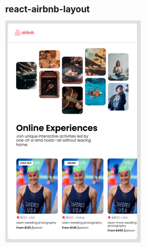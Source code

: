 # react-airbnb-layout

![Screenshot of the UI](https://github.com/dejesusron/react-airbnb-layout/blob/main/Screen%20Shot%202023-09-18%20at%2011.02.17%20AM.png)
